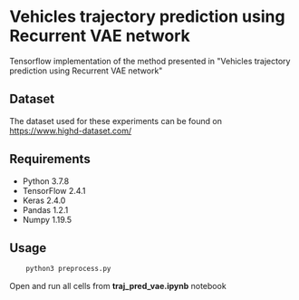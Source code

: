 # Vehicles trajectory prediction using Recurrent VAE network

Tensorflow implementation of the method presented in "Vehicles trajectory prediction using Recurrent VAE network"

## Dataset

The dataset used for these experiments can be found on https://www.highd-dataset.com/

## Requirements

  * Python 3.7.8
  * TensorFlow 2.4.1
  * Keras 2.4.0
  * Pandas 1.2.1
  * Numpy 1.19.5
  
## Usage

```bash
    python3 preprocess.py
```

Open and run all cells from **traj_pred_vae.ipynb** notebook
